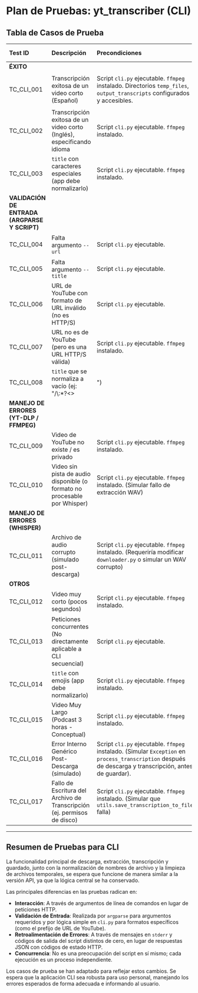 # Plan de Pruebas: yt_transcriber (CLI)

## Tabla de Casos de Prueba

| Test ID | Descripción                                                                 | Precondiciones                                                                      | Pasos (Argumentos para `python yt_transcriber/cli.py`)                                                                                             | Resultado Esperado                                                                                                                                                              | Notas/Resolución                                                                                                                                                                                                      |
| :------ | :-------------------------------------------------------------------------- | :---------------------------------------------------------------------------------- | :-------------------------------------------------------------------------------------------------------------------------------- | :------------------------------------------------------------------------------------------------------------------------------------------------------------------------------ | :-------------------------------------------------------------------------------------------------------------------------------------------------------------------------------------------------------------------- |
| **ÉXITO** |                                                                             |                                                                                     |                                                                                                                                   |                                                                                                                                                                                 |                                                                                                                                                                                                                   |
| TC_CLI_001  | Transcripción exitosa de un video corto (Español)                           | Script `cli.py` ejecutable. `ffmpeg` instalado. Directorios `temp_files`, `output_transcripts` configurados y accesibles. | `--url "https://www.youtube.com/watch?v=Y-Jy_ClFIos" --title "midutest_cli_001"`                                               | Código de salida 0. Salida en stdout: `Transcripción guardada en: output_transcripts/midutest_cli_001_vid_Y-Jy_ClFIos_job_XYZ.txt`. Archivo .txt creado. Archivos temporales eliminados.     | `job_XYZ` será un timestamp único. El idioma detectado se loguea pero no es parte del output principal de éxito.                                                                                                       |
| TC_CLI_002  | Transcripción exitosa de un video corto (Inglés), especificando idioma      | Script `cli.py` ejecutable. `ffmpeg` instalado.                                     | `--url "https://www.youtube.com/watch?v=dQw4w9WgXcQ" --title "rickroll_cli_002" --language en`                         | Código de salida 0. Salida en stdout similar a TC_CLI_001. Archivo .txt creado con transcripción en inglés. Archivos temporales eliminados.                                   |                                                                                                                                                                                                                   |
| TC_CLI_003  | `title` con caracteres especiales (app debe normalizarlo)                   | Script `cli.py` ejecutable. `ffmpeg` instalado.                                     | `--url "https://www.youtube.com/watch?v=Y-Jy_ClFIos" --title "Mi Video.. ¡Con Char! .final"`                                    | Código de salida 0. Salida en stdout con nombre de archivo normalizado (ej. `output_transcripts/Mi_Video_Con_Char_final_vid_Y-Jy_ClFIos_job_XYZ.txt`). Archivo creado. | `utils.normalize_title_for_filename` se encarga de esto.                                                                                                                                                           |
| **VALIDACIÓN DE ENTRADA (ARGPARSE Y SCRIPT)** |                                                                             |                                                                                     |                                                                                                                                   |                                                                                                                                                                                 |                                                                                                                                                                                                                   |
| TC_CLI_004  | Falta argumento `--url`                                                     | Script `cli.py` ejecutable.                                                         | `--title "missing_url_cli_004"`                                                                                               | Código de salida distinto de 0 (usualmente 2 por `argparse`). Mensaje de error de `argparse` en stderr indicando que `--url` es requerido.                                     | `argparse` maneja argumentos requeridos.                                                                                                                                                                           |
| TC_CLI_005  | Falta argumento `--title`                                                   | Script `cli.py` ejecutable.                                                         | `--url "https://www.youtube.com/watch?v=Y-Jy_ClFIos"`                                                                           | Código de salida distinto de 0 (usualmente 2 por `argparse`). Mensaje de error de `argparse` en stderr indicando que `--title` es requerido.                                   | `argparse` maneja argumentos requeridos.                                                                                                                                                                           |
| TC_CLI_006  | URL de YouTube con formato de URL inválido (no es HTTP/S)                   | Script `cli.py` ejecutable.                                                         | `--url "esto_no_es_una_url_valida" --title "invalid_format_cli_006"`                                                            | Código de salida 1. Mensaje en stderr: `Error: La URL proporcionada no parece ser una URL válida de YouTube.`.                                                                      | Validación simple en `cli.py` antes de `yt-dlp`.                                                                                                                                                                  |
| TC_CLI_007  | URL no es de YouTube (pero es una URL HTTP/S válida)                        | Script `cli.py` ejecutable. `ffmpeg` instalado.                                     | `--url "https://www.google.com" --title "notyoutube_cli_007"`                                                                    | Código de salida 1. Mensaje de error en stderr (de `DownloadError`): `Error: No se pudo descargar el video. yt-dlp falló: ...`. Archivos temporales (si alguno se creó) limpiados. | `yt-dlp` generará error.                                                                                                                                                                                            |
| TC_CLI_008  | `title` que se normaliza a vacío (ej: "/\\:*?<>|")                        | Script `cli.py` ejecutable. `ffmpeg` instalado.                                     | `--url "https://www.youtube.com/watch?v=Y-Jy_ClFIos" --title "/\\:*?<>|"`                                                        | Código de salida 0. Salida en stdout con nombre `output_transcripts/untitled_vid_Y-Jy_ClFIos_job_XYZ.txt`. Archivo creado.                                                         | `utils.normalize_title_for_filename` devuelve "untitled".                                                                                                                                                     |
| **MANEJO DE ERRORES (YT-DLP / FFMPEG)** |                                                                             |                                                                                     |                                                                                                                                   |                                                                                                                                                                                 |                                                                                                                                                                                                                   |
| TC_CLI_009  | Video de YouTube no existe / es privado                                     | Script `cli.py` ejecutable. `ffmpeg` instalado.                                     | `--url "https://www.youtube.com/watch?v=INVALIDVIDEOIDNONEXISTENT" --title "nonexistent_cli_009"`                             | Código de salida 1. Mensaje de error en stderr (de `DownloadError`). No se crea archivo de salida. Limpieza de temporales (no debería haber).                                    |                                                                                                                                                                                                                   |
| TC_CLI_010  | Video sin pista de audio disponible (o formato no procesable por Whisper)   | Script `cli.py` ejecutable. `ffmpeg` instalado. (Simular fallo de extracción WAV)     | `--url "URL_VIDEO_SIN_AUDIO_VALIDO" --title "noaudio_cli_010"`                                                                     | Código de salida 1. Mensaje de error en stderr (de `DownloadError` o `TranscriptionError`). No se crea archivo de transcripción. Limpieza de temporales.                     | El error puede originarse en `downloader.py` (si `ffmpeg` falla en extraer WAV) o `transcriber.py` (si el WAV es inválido).                                                                                           |
| **MANEJO DE ERRORES (WHISPER)** |                                                                             |                                                                                     |                                                                                                                                   |                                                                                                                                                                                 |                                                                                                                                                                                                                   |
| TC_CLI_011  | Archivo de audio corrupto (simulado post-descarga)                          | Script `cli.py` ejecutable. `ffmpeg` instalado. (Requeriría modificar `downloader.py` o simular un WAV corrupto) | (Simular que `audio_path_temp` apunta a un .wav corrupto, con `title` "corrupt_audio_cli_011")                                | Código de salida 1. Mensaje de error en stderr (de `TranscriptionError`). No se crea archivo de transcripción. Limpieza de temporales.                                          |                                                                                                                                                                                                                   |
| **OTROS** |                                                                             |                                                                                     |                                                                                                                                   |                                                                                                                                                                                 |                                                                                                                                                                                                                   |
| TC_CLI_012  | Video muy corto (pocos segundos)                                           | Script `cli.py` ejecutable. `ffmpeg` instalado.                                     | `--url "https://www.youtube.com/watch?v=P_20tfBTPgA" --title "veryshort_cli_012"`                                                | Código de salida 0. Transcripción correcta (puede ser vacía o corta). Archivo creado.                                                                                                |                                                                                                                                                                                                                   |
| TC_CLI_013  | Peticiones concurrentes (No directamente aplicable a CLI secuencial)         | Script `cli.py` ejecutable.                                                         | (Ejecutar el script múltiples veces secuencialmente o en paralelo si el sistema lo permite)                                          | Cada ejecución del script es independiente. Deberían funcionar correctamente si no hay contención extrema de recursos (disco, CPU si el modelo se carga siempre).               | Para CLI, la concurrencia la maneja el usuario/OS. El script en sí es secuencial por ejecución. La carga del modelo se hace una vez por ejecución.                                                                   |
| TC_CLI_014  | `title` con emojis (app debe normalizarlo)                                  | Script `cli.py` ejecutable. `ffmpeg` instalado.                                     | `--url "https://www.youtube.com/watch?v=Y-Jy_ClFIos" --title "Test 😊 Emojis 👍 TC014"`                                        | Código de salida 0. Nombre de archivo normalizado (ej. `output_transcripts/Test_Emojis_TC014_vid_Y-Jy_ClFIos_job_XYZ.txt`). Archivo creado.                               |                                                                                                                                                                                                                   |
| TC_CLI_015  | Video Muy Largo (Podcast 3 horas - Conceptual)                            | Script `cli.py` ejecutable. `ffmpeg` instalado.                                     | `--url "URL_A_UN_PODCAST_DE_3_HORAS" --title "LongPodcast_CLI_015"`                                                            | **Conceptual**: Script se ejecuta durante horas. Alto uso de CPU/memoria. Si no hay errores, código de salida 0. Archivo creado. Archivos temp limpiados al final.              | Para uso personal, el usuario esperará. No hay timeouts de API.                                                                                                                                    |
| TC_CLI_016  | Error Interno Genérico Post-Descarga (simulado)                             | Script `cli.py` ejecutable. `ffmpeg` instalado. (Simular `Exception` en `process_transcription` después de descarga y transcripción, antes de guardar). | (Modificar `process_transcription` para simular `Exception`)                                                                      | Código de salida 1. Mensaje de error genérico en stderr. Archivos temporales eliminados. No se crea archivo de transcripción.                                                  | La cláusula `except Exception` y `finally` en `process_transcription` deben manejar esto.                                                                                                                       |
| TC_CLI_017  | Fallo de Escritura del Archivo de Transcripción (ej. permisos de disco)   | Script `cli.py` ejecutable. `ffmpeg` instalado. (Simular que `utils.save_transcription_to_file` falla) | (Modificar `save_transcription_to_file` para que devuelva `None` o lance `IOError`)                                               | Código de salida 1. Mensaje de error en stderr (`IOError: No se pudo guardar...`). Archivos temporales eliminados. No se crea archivo de transcripción.                  | La cláusula `except IOError` en `process_transcription` debe manejar esto.                                                                                                                                     |

---

## Resumen de Pruebas para CLI

La funcionalidad principal de descarga, extracción, transcripción y guardado, junto con la normalización de nombres de archivo y la limpieza de archivos temporales, se espera que funcione de manera similar a la versión API, ya que la lógica central se ha conservado.

Las principales diferencias en las pruebas radican en:
*   **Interacción**: A través de argumentos de línea de comandos en lugar de peticiones HTTP.
*   **Validación de Entrada**: Realizada por `argparse` para argumentos requeridos y por lógica simple en `cli.py` para formatos específicos (como el prefijo de URL de YouTube).
*   **Retroalimentación de Errores**: A través de mensajes en `stderr` y códigos de salida del script distintos de cero, en lugar de respuestas JSON con códigos de estado HTTP.
*   **Concurrencia**: No es una preocupación del script en sí mismo; cada ejecución es un proceso independiente.

Los casos de prueba se han adaptado para reflejar estos cambios. Se espera que la aplicación CLI sea robusta para uso personal, manejando los errores esperados de forma adecuada e informando al usuario.
